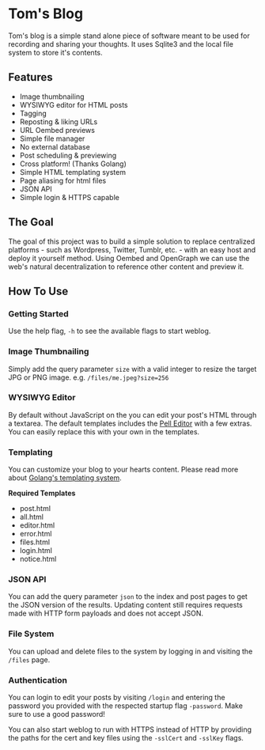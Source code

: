 # Tom's Blog

Tom's blog is a simple stand alone piece of software meant to be used for 
recording and sharing your thoughts. It uses Sqlite3 and the local file system 
to store it's contents.

## Features

 * Image thumbnailing
 * WYSIWYG editor for HTML posts
 * Tagging
 * Reposting & liking URLs
 * URL Oembed previews
 * Simple file manager
 * No external database
 * Post scheduling & previewing
 * Cross platform! (Thanks Golang)
 * Simple HTML templating system
 * Page aliasing for html files
 * JSON API
 * Simple login & HTTPS capable
 
## The Goal

The goal of this project was to build a simple solution to replace 
centralized platforms - such as Wordpress, Twitter, Tumblr, etc. - with an easy 
host and deploy it yourself method. Using Oembed and OpenGraph we can use the
 web's natural decentralization to reference other content and preview it.
 
## How To Use

### Getting Started

Use the help flag, `-h` to see the available flags to start weblog.

### Image Thumbnailing

Simply add the query parameter `size` with a valid integer to resize the target
JPG or PNG image. e.g. `/files/me.jpeg?size=256`

### WYSIWYG Editor

By default without JavaScript on the you can edit your post's HTML through a
textarea. The default templates includes the 
[Pell Editor](https://github.com/jaredreich/pell) with a few extras. You can 
easily replace this with your own in the templates.

### Templating

You can customize your blog to your hearts content. Please read more about
[Golang's templating system](https://golang.org/pkg/text/template/).

**Required Templates**

 * post.html
 * all.html
 * editor.html
 * error.html
 * files.html
 * login.html
 * notice.html

### JSON API

You can add the query parameter `json` to the index and post pages to get the
JSON version of the results. Updating content still requires requests made with
HTTP form payloads and does not accept JSON.

### File System

You can upload and delete files to the system by logging in and visiting the
`/files` page.

### Authentication

You can login to edit your posts by visiting `/login` and entering the password
you provided with the respected startup flag `-password`. Make sure to use a 
good password!

You can also start weblog to run with HTTPS instead of HTTP by providing the 
paths for the cert and key files using the `-sslCert` and `-sslKey` flags.